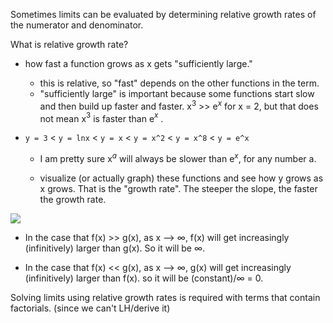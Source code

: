 
Sometimes limits can be evaluated by determining relative growth rates of the numerator and denominator.

What is relative growth rate?

* how fast a function grows as x gets "sufficiently large."
	* this is relative, so "fast" depends on the other functions in the term.
	* "sufficiently large" is important because some functions start slow and then build up faster and faster. x$^3$ >> e$^x$ for x = 2, but that does not mean x$^3$ is faster than e$^x$ . 

* `y = 3` < `y = lnx` < `y = x` < `y = x^2` < `y = x^8` < `y = e^x`
	* I am pretty sure x$^a$ will always be slower than e$^x$, for any number a.

	* visualize (or actually graph) these functions and see how y grows as x grows. That is the "growth rate". The steeper the slope, the faster the growth rate.

**![](https://lh7-rt.googleusercontent.com/docsz/AD_4nXdmi-3M_6NB0fAPlqd9EAKvDED8weYOTL3YgD3BzhLBbZDhfkqtV4k2R28_j6IOJgUgpBpAVbKrmurd7LFENCB0y1jZ4q7XL_Z60NGpWj4D8Ar36Z3-kM1vC3GnmLDGGgoSyXlMivvdm9cPEsaHCcffk6s?key=ziQWJHwTLKgUkvIHN9PDPw)**

* In the case that f(x) >> g(x), as x --> ∞, f(x) will get increasingly (infinitively) larger than g(x). So it will be ∞.

* In the case that f(x) << g(x), as x --> ∞, g(x) will get increasingly (infinitively) larger than f(x). so it will be (constant)/∞ = 0. 

Solving limits using relative growth rates is required with terms that contain factorials. (since we can't LH/derive it)


